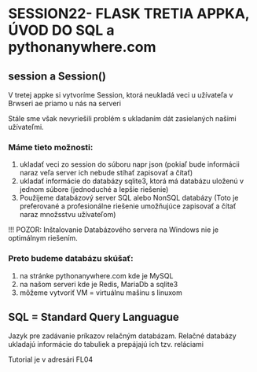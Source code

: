 # SESSION22- FLASK TRETIA APPKA, ÚVOD DO SQL a pythonanywhere.com

## session a Session()



V tretej appke si vytvoríme Session, ktorá neukladá veci 
u užívateľa v Brwseri ae priamo u nás na serveri


Stále sme však nevyriešili problém s ukladaním dát zasielaných 
našimi užívateľmi.

### Máme tieto možnosti:

1. ukladať veci zo session do súboru napr json (pokiaľ bude informácii naraz veľa server ich nebude stíhať zapisovať a čítať)
2. ukladať informácie do databázy sqlite3, ktorá má databázu uloženú v jednom súbore (jednoduché a lepšie riešenie)
3. Použijeme databázový server SQL alebo NonSQL databázy (Toto je preferované a profesionálne riešenie umožňujúce zapisovať a čítať naraz množsstvu užívateľom)

!!! POZOR: Inštalovanie Databázového servera na Windows nie je optimálnym riešením.

### Preto budeme databázu skúšať:
1. na stránke pythonanywhere.com kde je MySQL
2. na našom serveri kde je Redis, MariaDb a sqlite3
3. môžeme vytvoriť VM = virtuálnu mašinu s linuxom

## SQL = Standard Query Languague
Jazyk pre zadávanie príkazov relačným databázam. Relačné databázy ukladajú informácie do tabuliek a prepájajú 
ich tzv. reláciami

Tutorial je v adresári FL04

